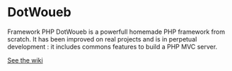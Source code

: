 # DotWoueb
Framework PHP
DotWoueb is a powerfull homemade PHP framework from scratch. It has been improved on real projects and is in perpetual development : it includes commons features to build a PHP MVC server.

[See the wiki](wiki)
